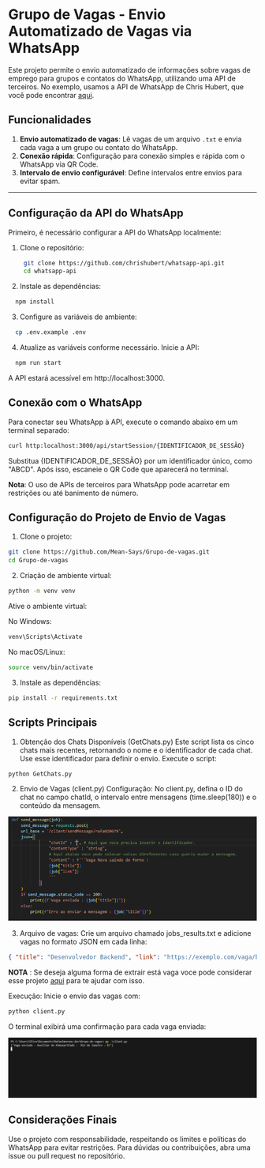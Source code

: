 # Grupo de Vagas - Envio Automatizado de Vagas via WhatsApp

Este projeto permite o envio automatizado de informações sobre vagas de emprego para grupos e contatos do WhatsApp, utilizando uma API de terceiros. No exemplo, usamos a API de WhatsApp de Chris Hubert, que você pode encontrar [aqui](https://github.com/chrishubert/whatsapp-api).

## Funcionalidades

1. **Envio automatizado de vagas**: Lê vagas de um arquivo `.txt` e envia cada vaga a um grupo ou contato do WhatsApp.
2. **Conexão rápida**: Configuração para conexão simples e rápida com o WhatsApp via QR Code.
3. **Intervalo de envio configurável**: Define intervalos entre envios para evitar spam.

---

## Configuração da API do WhatsApp

Primeiro, é necessário configurar a API do WhatsApp localmente:

1. Clone o repositório:
   ```bash
    git clone https://github.com/chrishubert/whatsapp-api.git
    cd whatsapp-api
   ```
2. Instale as dependências:

```bash
  npm install
```

3. Configure as variáveis de ambiente:

```bash
  cp .env.example .env
```

4. Atualize as variáveis conforme necessário.
   Inicie a API:

```bash
  npm run start
```

A API estará acessível em http://localhost:3000.

## Conexão com o WhatsApp

Para conectar seu WhatsApp à API, execute o comando abaixo em um terminal separado:

```bash
curl http:localhost:3000/api/startSession/{IDENTIFICADOR_DE_SESSÃO}
```

Substitua {IDENTIFICADOR_DE_SESSÃO} por um identificador único, como "ABCD". Após isso, escaneie o QR Code que aparecerá no terminal.

**Nota**: O uso de APIs de terceiros para WhatsApp pode acarretar em restrições ou até banimento de número.

## Configuração do Projeto de Envio de Vagas

1. Clone o projeto:

```bash
git clone https://github.com/Mean-Says/Grupo-de-vagas.git
cd Grupo-de-vagas
```

2. Criação de ambiente virtual:

```bash
python -m venv venv
```

Ative o ambiente virtual:

No Windows:

```bash
venv\Scripts\Activate
```

No macOS/Linux:

```bash
source venv/bin/activate
```

3. Instale as dependências:

```bash
pip install -r requirements.txt
```

## Scripts Principais

1. Obtenção dos Chats Disponíveis (GetChats.py)
   Este script lista os cinco chats mais recentes, retornando o nome e o identificador de cada chat. Use esse identificador para definir o envio.
   Execute o script:

```bash
python GetChats.py
```

2. Envio de Vagas (client.py)
   Configuração: No client.py, defina o ID do chat no campo chatId, o intervalo entre mensagens (time.sleep(180)) e o conteúdo da mensagem.

![alt text](image.png)

3. Arquivo de vagas: Crie um arquivo chamado jobs_results.txt e adicione vagas no formato JSON em cada linha:

```json
{ "title": "Desenvolvedor Backend", "link": "https://exemplo.com/vaga/backend" }
```

**NOTA** : Se deseja alguma forma de extrair está vaga voce pode considerar esse projeto [aqui](https://github.com/Mean-Says/LinkedIn-Job-Scraper-CLI) para te ajudar com isso.

Execução: Inicie o envio das vagas com:

```bash
python client.py
```

O terminal exibirá uma confirmação para cada vaga enviada:

![alt text](imagens/image-4.png)

## Considerações Finais

Use o projeto com responsabilidade, respeitando os limites e políticas do WhatsApp para evitar restrições. Para dúvidas ou contribuições, abra uma issue ou pull request no repositório.
